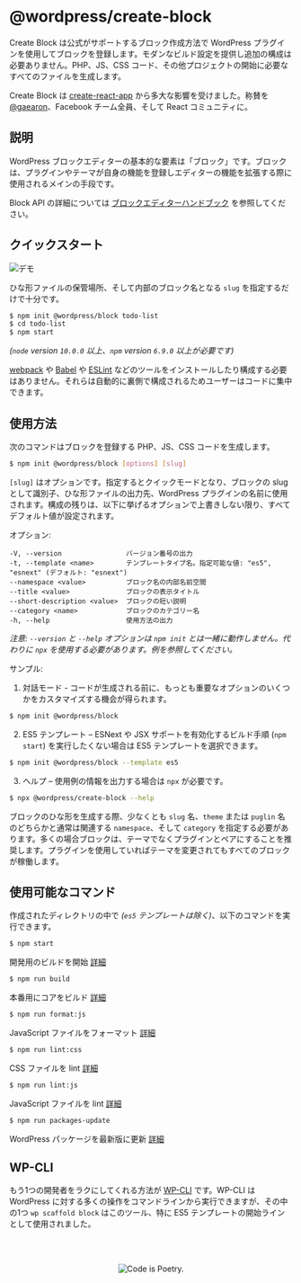 <!-- 
# Create Block
 -->
# @wordpress/create-block

<!-- 
Create Block is an officially supported way to create blocks for registering a block for a WordPress plugin. It offers a modern build setup with no configuration. It generates PHP, JS, CSS code, and everything else you need to start the project.

It is largely inspired by [create-react-app](https://create-react-app.dev/docs/getting-started). Major kudos to [@gaearon](https://github.com/gaearon), the whole Facebook team, and the React community.
 -->
Create Block は公式がサポートするブロック作成方法で WordPress プラグインを使用してブロックを登録します。モダンなビルド設定を提供し追加の構成は必要ありません。PHP、JS、CSS コード、その他プロジェクトの開始に必要なすべてのファイルを生成します。

Create Block は [create-react-app](https://create-react-app.dev/docs/getting-started) から多大な影響を受けました。称賛を [@gaearon](https://github.com/gaearon)、Facebook チーム全員、そして React コミュニティに。

<!-- 
## Description

Blocks are the fundamental element of the WordPress block editor. They are the primary way in which plugins and themes can register their own functionality and extend the capabilities of the editor.

Visit the [Gutenberg handbook](https://developer.wordpress.org/block-editor/developers/block-api/block-registration/) to learn more about Block API.
 -->
## 説明

WordPress ブロックエディターの基本的な要素は「ブロック」です。ブロックは、プラグインやテーマが自身の機能を登録しエディターの機能を拡張する際に使用されるメインの手段です。

Block API の詳細については [ブロックエディターハンドブック](https://developer.wordpress.org/block-editor/developers/block-api/block-registration/) を参照してください。

<!-- 
## Quick start

![Demo](https://make.wordpress.org/core/files/2020/02/74508276-f0648280-4efe-11ea-9cc0-a607b43d1bcf.gif)

You just need to provide the `slug` which is the target location for scaffolded files and the internal block name.
 -->
## クイックスタート

![デモ](https://make.wordpress.org/core/files/2020/02/74508276-f0648280-4efe-11ea-9cc0-a607b43d1bcf.gif)

ひな形ファイルの保管場所、そして内部のブロック名となる `slug` を指定するだけで十分です。

  ```bash
  $ npm init @wordpress/block todo-list
  $ cd todo-list
  $ npm start
  ```

<!-- 
_(requires `node` version `10.0.0` or above, and `npm` version `6.9.0` or above)_

You don’t need to install or configure tools like [webpack](https://webpack.js.org), [Babel](https://babeljs.io) or [ESLint](https://eslint.org) yourself. They are preconfigured and hidden so that you can focus on the code.
 -->
_(`node` version `10.0.0` 以上、`npm` version `6.9.0` 以上が必要です)_

[webpack](https://webpack.js.org) や [Babel](https://babeljs.io) や [ESLint](https://eslint.org) などのツールをインストールしたり構成する必要はありません。それらは自動的に裏側で構成されるためユーザーはコードに集中できます。

<!-- 
## Usage

The following command generates PHP, JS and CSS code for registering a block.
 -->
## 使用方法

次のコマンドはブロックを登録する PHP、JS、CSS コードを生成します。

```bash
$ npm init @wordpress/block [options] [slug]
```

<!-- 
`[slug]` is optional. When provided it triggers the quick mode where it is used as the block slug used for its identification, the output location for scaffolded files, and the name of the WordPress plugin. The rest of the configuration is set to all default values.
`[slug]` is optional. When provided it triggers the quick mode where it is used as the block slug used for its identification, the output location for scaffolded files, and the name of the WordPress plugin. The rest of the configuration is set to all default values unless overriden with some of the options listed below.

Options:
```
-V, --version                output the version number
-t, --template <name>        template type name, allowed values: "es5", "esnext" (default: "esnext")
--namespace <value>          internal namespace for the block name
--title <value>              display title for the block
--short-description <value>  short description for the block
--category <name>            category name for the block
-h, --help                   output usage information
```
 -->
`[slug]` はオプションです。指定するとクイックモードとなり、ブロックの slug として識別子、ひな形ファイルの出力先、WordPress プラグインの名前に使用されます。構成の残りは、以下に挙げるオプションで上書きしない限り、すべてデフォルト値が設定されます。

オプション:
```
-V, --version                バージョン番号の出力
-t, --template <name>        テンプレートタイプ名。指定可能な値: "es5", "esnext" (デフォルト: "esnext")
--namespace <value>          ブロック名の内部名前空間
--title <value>              ブロックの表示タイトル
--short-description <value>  ブロックの短い説明
--category <name>            ブロックのカテゴリー名
-h, --help                   使用方法の出力
```

<!-- 
_Please note that `--version` and `--help` options don't work with `npm init`. You have to use `npx` instead, as presented in the examples._

More examples:
 -->
_注意: `--version` と `--help` オプションは `npm init` とは一緒に動作しません。代わりに `npx` を使用する必要があります。例を参照してください。_

サンプル:
<!-- 
1. Interactive mode - it gives a chance to customize a few most important options before the code gets generated.
  ```bash
  $ npm init @wordpress/block
  ```
2. ES5 template – it is also possible to pick ES5 template when you don't want to deal with a build step (`npm start`) which enables ESNext and JSX support.
  ```bash
  $ npm init @wordpress/block --template es5
  ```
3. Help – you need to use `npx` to output usage information.
  ```bash
  $ npx @wordpress/create-block --help
  ```
 -->
1. 対話モード - コードが生成される前に、もっとも重要なオプションのいくつかをカスタマイズする機会が得られます。
  ```bash
  $ npm init @wordpress/block
  ```
2. ES5 テンプレート – ESNext や JSX サポートを有効化するビルド手順 (`npm start`) を実行したくない場合は ES5 テンプレートを選択できます。
  ```bash
  $ npm init @wordpress/block --template es5
  ```
3. ヘルプ – 使用例の情報を出力する場合は `npx` が必要です。
  ```bash
  $ npx @wordpress/create-block --help
  ```
<!-- 
When you scaffold a block, you must provide at least a `slug` name, the `namespace` which usually corresponds to either the `theme` or `plugin` name, and the `category`. In most cases, we recommended pairing blocks with plugins rather than themes, because only using plugin ensures that all blocks still work when your theme changes.
 -->
ブロックのひな形を生成する際、少なくとも `slug` 名、`theme` または `puglin` 名のどちらかと通常は関連する `namespace`、そして `category` を指定する必要があります。多くの場合ブロックは、テーマでなくプラグインとペアにすることを推奨します。プラグインを使用していればテーマを変更されてもすべてのブロックが稼働します。 

<!-- 
## Available Commands

Inside that bootstrapped directory _(it doesn't apply to `es5` template)_, you can run several commands:

```bash
$ npm start
```
Starts the build for development. [Learn more](/packages/scripts#start).

```bash
$ npm run build
```
Builds the code for production. [Learn more](/packages/scripts#build).

```bash
$ npm run format:js
```
Formats JavaScript files. [Learn more](/packages/scripts#format-js).

```bash
$ npm run lint:css
```
Lints CSS files. [Learn more](/packages/scripts#lint-style).

```bash
$ npm run lint:js
```
Lints JavaScript files. [Learn more](/packages/scripts#lint-js).

```bash
$ npm run packages-update
```
Updates WordPress packages to the latest version. [Learn more](/packages/scripts#packages-update).
 -->
## 使用可能なコマンド

作成されたディレクトリの中で _(`es5` テンプレートは除く)_、以下のコマンドを実行できます。
```bash
$ npm start
```
開発用のビルドを開始 [詳細](https://developer.wordpress.org/block-editor/packages/packages-scripts/#start)

```bash
$ npm run build
```
本番用にコアをビルド [詳細](https://developer.wordpress.org/block-editor/packages/packages-scripts/#build)

```bash
$ npm run format:js
```
JavaScript ファイルをフォーマット [詳細](https://developer.wordpress.org/block-editor/packages/scripts#format-js)

```bash
$ npm run lint:css
```
CSS ファイルを lint [詳細](https://developer.wordpress.org/block-editor/packages/scripts#lint-style)

```bash
$ npm run lint:js
```
JavaScript ファイルを lint [詳細](https://developer.wordpress.org/block-editor/packages/scripts#lint-js)

```bash
$ npm run packages-update
```
WordPress パッケージを最新版に更新 [詳細](https://developer.wordpress.org/block-editor/packages/scripts#packages-update)

<!-- 
## WP-CLI

Another way of making a developer’s life easier is to use [WP-CLI](https://wp-cli.org), which provides a command-line interface for many actions you might perform on the WordPress instance. One of the commands `wp scaffold block` was used as the baseline for this tool and ES5 template in particular.
 -->
## WP-CLI

もう1つの開発者をラクにしてくれる方法が [WP-CLI](https://wp-cli.org) です。WP-CLI は WordPress に対する多くの操作をコマンドラインから実行できますが、その中の1つ `wp scaffold block` はこのツール、特に ES5 テンプレートの開始ラインとして使用されました。

<br/><br/><p align="center"><img src="https://s.w.org/style/images/codeispoetry.png?1" alt="Code is Poetry." /></p>
